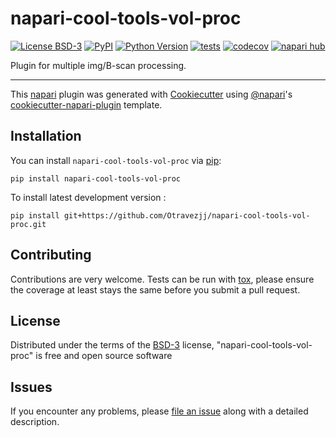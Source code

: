 # napari-cool-tools-vol-proc

[![License BSD-3](https://img.shields.io/pypi/l/napari-cool-tools-vol-proc.svg?color=green)](https://github.com/Otravezjj/napari-cool-tools-vol-proc/raw/main/LICENSE)
[![PyPI](https://img.shields.io/pypi/v/napari-cool-tools-vol-proc.svg?color=green)](https://pypi.org/project/napari-cool-tools-vol-proc)
[![Python Version](https://img.shields.io/pypi/pyversions/napari-cool-tools-vol-proc.svg?color=green)](https://python.org)
[![tests](https://github.com/Otravezjj/napari-cool-tools-vol-proc/workflows/tests/badge.svg)](https://github.com/Otravezjj/napari-cool-tools-vol-proc/actions)
[![codecov](https://codecov.io/gh/Otravezjj/napari-cool-tools-vol-proc/branch/main/graph/badge.svg)](https://codecov.io/gh/Otravezjj/napari-cool-tools-vol-proc)
[![napari hub](https://img.shields.io/endpoint?url=https://api.napari-hub.org/shields/napari-cool-tools-vol-proc)](https://napari-hub.org/plugins/napari-cool-tools-vol-proc)

Plugin for multiple img/B-scan processing.

----------------------------------

This [napari] plugin was generated with [Cookiecutter] using [@napari]'s [cookiecutter-napari-plugin] template.

<!--
Don't miss the full getting started guide to set up your new package:
https://github.com/napari/cookiecutter-napari-plugin#getting-started

and review the napari docs for plugin developers:
https://napari.org/stable/plugins/index.html
-->

## Installation

You can install `napari-cool-tools-vol-proc` via [pip]:

    pip install napari-cool-tools-vol-proc



To install latest development version :

    pip install git+https://github.com/Otravezjj/napari-cool-tools-vol-proc.git


## Contributing

Contributions are very welcome. Tests can be run with [tox], please ensure
the coverage at least stays the same before you submit a pull request.

## License

Distributed under the terms of the [BSD-3] license,
"napari-cool-tools-vol-proc" is free and open source software

## Issues

If you encounter any problems, please [file an issue] along with a detailed description.

[napari]: https://github.com/napari/napari
[Cookiecutter]: https://github.com/audreyr/cookiecutter
[@napari]: https://github.com/napari
[MIT]: http://opensource.org/licenses/MIT
[BSD-3]: http://opensource.org/licenses/BSD-3-Clause
[GNU GPL v3.0]: http://www.gnu.org/licenses/gpl-3.0.txt
[GNU LGPL v3.0]: http://www.gnu.org/licenses/lgpl-3.0.txt
[Apache Software License 2.0]: http://www.apache.org/licenses/LICENSE-2.0
[Mozilla Public License 2.0]: https://www.mozilla.org/media/MPL/2.0/index.txt
[cookiecutter-napari-plugin]: https://github.com/napari/cookiecutter-napari-plugin

[file an issue]: https://github.com/Otravezjj/napari-cool-tools-vol-proc/issues

[napari]: https://github.com/napari/napari
[tox]: https://tox.readthedocs.io/en/latest/
[pip]: https://pypi.org/project/pip/
[PyPI]: https://pypi.org/
